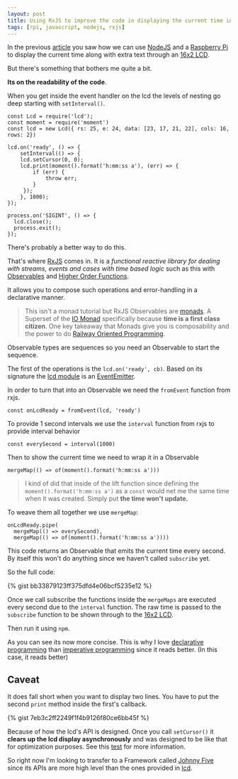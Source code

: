 ```yaml
---
layout: post
title: Using RxJS to improve the code in displaying the current time in an LCD
tags: [rpi, javascript, nodejs, rxjs]
---
```


In the previous [article][article] you saw how we can use [NodeJS][node] and a [Raspberry Pi][rpi] to display the current time along with extra text through an [16x2 LCD][16x2-lcd].

But there's something that bothers me quite a bit.

**Its on the readability of the code**. 

When you get inside the event handler on the lcd the levels of nesting go deep starting with `setInterval()`.

    const Lcd = require('lcd');
    const moment = require('moment')
    const lcd = new Lcd({ rs: 25, e: 24, data: [23, 17, 21, 22], cols: 16, rows: 2})

    lcd.on('ready', () => {
        setInterval(() => { 
        lcd.setCursor(0, 0);
        lcd.print(moment().format('h:mm:ss a'), (err) => {
            if (err) {
                throw err;
            }
         });
        }, 1000);
    });

    process.on('SIGINT', () => {
      lcd.close();
      process.exit();
    });

There's probably a better way to do this. 


That's where [RxJS][rxjs] comes in. It is a *functional reactive library for dealing with streams, events and cases with time based logic* such as this with [Observables][observable] and [Higher Order Functions][ho-func].

It allows you to compose such operations and error-handling in a declarative manner. 

>This isn't a monad tutorial but RxJS Observables are [monads][monads]. A Superset of the [IO Monad][io-monad] specifically because **time is a first class citizen**. One key takeaway that Monads give you is composability and the power to do [Railway Oriented Programming][railway].

Observable types are sequences so you need an Observable to start the sequence.

The first of the operations is the `lcd.on('ready', cb)`. Based on its signature the [lcd module][lcd-module] is an [EventEmitter][emitter]. 

In order to turn that into an Observable we need the `fromEvent` function from rxjs.

    const onLcdReady = fromEvent(lcd, 'ready')

To provide 1 second intervals we use the `interval` function from rxjs to provide interval behavior

    const everySecond = interval(1000)

Then to show the current time we need to wrap it in a Observable

    mergeMap(() => of(moment().format('h:mm:ss a'))) 

> I kind of did that inside of the lift function since defining the `moment().format('h:mm:ss a')` as a `const` would net me the same time when it was created. Simply put **the time won't update.**

To weave them all together we use `mergeMap`:

    onLcdReady.pipe(
      mergeMap(() => everySecond),
      mergeMap(() => of(moment().format('h:mm:ss a'))))

This code returns an Observable that emits the current time every second. By itself this won't do anything since we haven't called `subscribe` yet. 

So the full code:

{% gist bb33879123ff375dfd4e06bcf5235e12 %}

Once we call subscribe the functions inside the `mergeMaps` are executed every second due to the `interval` function. The raw time is passed to the `subscribe` function to be shown through to the [16x2 LCD][16x2-lcd].

Then run it using `npm`.

As you can see its now more concise. This is why I love [declarative programming][declarative] than [imperative programming][imperative] since it reads better. (In this case, it reads better)

## Caveat

It does fall short when you want to display two lines. You have to put the second `print` method inside the first's callback.

{% gist 7eb3c2ff2249f1f4b9126f80ce6bb45f %}

Because of how the lcd's API is designed. Once you call `setCursor()` it **clears up the lcd display asynchronously** and was designed to be like that for optimization purposes. See this [test][test] for more information.

So right now I'm looking to transfer to a Framework called [Johnny Five][johnny-five] since its APIs are more high level than the ones provided in [lcd][lcd].

[article]: https://pofay.github.io/2018/10/18/Using-Javasciprt-to-display-text-on-lcd-using-rpi.html
[node]: https://nodejs.org/en/
[rpi]: https://www.raspberrypi.org/products/
[16x2-lcd]: https://www.adafruit.com/product/181
[rxjs]: https://rxjs-dev.firebaseapp.com/
[monads]: http://adit.io/posts/2013-04-17-functors,_applicatives,_and_monads_in_pictures.html
[io-monad]: https://medium.com/@luijar/the-observable-disguised-as-an-io-monad-c89042aa8f31k
[railway]: https://fsharpforfunandprofit.com/posts/recipe-part2/
[declarative]: https://en.wikipedia.org/wiki/Declarative_programming
[imperative]: https://en.wikipedia.org/wiki/Imperative_programming
[emitter]: https://nodejs.org/api/events.html#events_class_eventemitter
[johnny-five]: http://johnny-five.io/
[observable]: http://reactivex.io/documentation/observable.html
[ho-func]: https://en.wikipedia.org/wiki/Higher-order_function
[lcd]: https://github.com/fivdi/lcd
[lcd-module]: https://github.com/fivdi/lcd/blob/master/lcd.js
[test]: https://github.com/fivdi/lcd/blob/master/test/print-large-strings.js
